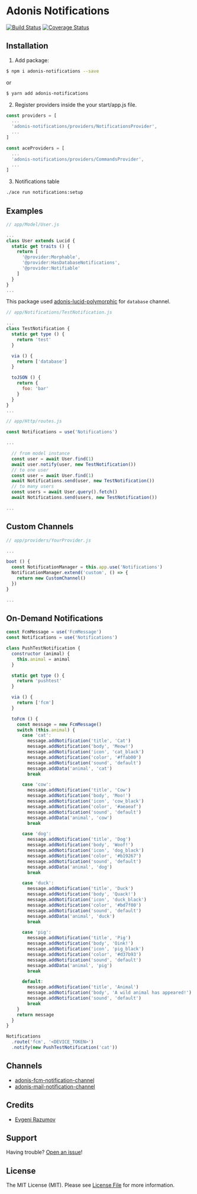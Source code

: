 # Adonis Notifications

[![Build Status](https://travis-ci.org/enniel/adonis-notifications.svg?branch=master)](https://travis-ci.org/enniel/adonis-notifications)
[![Coverage Status](https://coveralls.io/repos/github/enniel/adonis-notifications/badge.svg?branch=master)](https://coveralls.io/github/enniel/adonis-notifications?branch=master)

## Installation

1. Add package:

```bash
$ npm i adonis-notifications --save
```
or

```bash
$ yarn add adonis-notifications
```

2. Register providers inside the your start/app.js file.

```js
const providers = [
  ...
  'adonis-notifications/providers/NotificationsProvider',
  ...
]
```

```js
const aceProviders = [
  ...
  'adonis-notifications/providers/CommandsProvider',
  ...
]
```

3. Notifications table

```sh
./ace run notifications:setup
```

## Examples

```js
// app/Model/User.js

...
class User extends Lucid {
  static get traits () {
    return [
      '@provider:Morphable',
      '@provider:HasDatabaseNotifications',
      '@provider:Notifiable'
    ]
  }
}
...
```

This package used [adonis-lucid-polymorphic](https://github.com/enniel/adonis-lucid-polymorphic) for `database` channel.

```js
// app/Notifications/TestNotification.js

...
class TestNotification {
  static get type () {
    return 'test'
  }

  via () {
    return ['database']
  }

  toJSON () {
    return {
      foo: 'bar'
    }
  }
}
...

```

```js
// app/Http/routes.js

const Notifications = use('Notifications')

...

  // from model instance
  const user = await User.find(1)
  await user.notify(user, new TestNotification())
  // to one user
  const user = await User.find(1)
  await Notifications.send(user, new TestNotification())
  // to many users
  const users = await User.query().fetch()
  await Notifications.send(users, new TestNotification())

...

```

## Custom Channels

```js
// app/providers/YourProvider.js

...

boot () {
  const NotificationManager = this.app.use('Notifications')
  NotificationManager.extend('custom', () => {
    return new CustomChannel()
  })
}

...
```

## On-Demand Notifications

```js
const FcmMessage = use('FcmMessage')
const Notifications = use('Notifications')

class PushTestNotification {
  constructor (animal) {
    this.animal = animal
  }

  static get type () {
    return 'pushtest'
  }

  via () {
    return ['fcm']
  }

  toFcm () {
    const message = new FcmMessage()
    switch (this.animal) {
      case 'cat':
        message.addNotification('title', 'Cat')
        message.addNotification('body', 'Meow!')
        message.addNotification('icon', 'cat_black')
        message.addNotification('color', '#ffab00')
        message.addNotification('sound', 'default')
        message.addData('animal', 'cat')
        break

      case 'cow':
        message.addNotification('title', 'Cow')
        message.addNotification('body', 'Moo!')
        message.addNotification('icon', 'cow_black')
        message.addNotification('color', '#aeaeaf')
        message.addNotification('sound', 'default')
        message.addData('animal', 'cow')
        break

      case 'dog':
        message.addNotification('title', 'Dog')
        message.addNotification('body', 'Woof!')
        message.addNotification('icon', 'dog_black')
        message.addNotification('color', '#b19267')
        message.addNotification('sound', 'default')
        message.addData('animal', 'dog')
        break

      case 'duck':
        message.addNotification('title', 'Duck')
        message.addNotification('body', 'Quack!')
        message.addNotification('icon', 'duck_black')
        message.addNotification('color', '#bd7f00')
        message.addNotification('sound', 'default')
        message.addData('animal', 'duck')
        break

      case 'pig':
        message.addNotification('title', 'Pig')
        message.addNotification('body', 'Oink!')
        message.addNotification('icon', 'pig_black')
        message.addNotification('color', '#d37b93')
        message.addNotification('sound', 'default')
        message.addData('animal', 'pig')
        break

      default:
        message.addNotification('title', 'Animal')
        message.addNotification('body', 'A wild animal has appeared!')
        message.addNotification('sound', 'default')
        break
    }
    return message
  }
}

Notifications
  .route('fcm', '<DEVICE_TOKEN>')
  .notify(new PushTestNotification('cat'))
```

## Channels

- [adonis-fcm-notification-channel](https://github.com/enniel/adonis-fcm-notification-channel)
- [adonis-mail-notification-channel](https://github.com/enniel/adonis-mail-notification-channel)

## Credits

- [Evgeni Razumov](https://github.com/enniel)

## Support

Having trouble? [Open an issue](https://github.com/enniel/adonis-notifications/issues/new)!

## License

The MIT License (MIT). Please see [License File](LICENSE.md) for more information.
